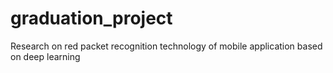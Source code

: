 # graduation_project
Research on red packet recognition technology of mobile application based on deep learning
